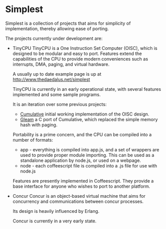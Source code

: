 Simplest
========

Simplest is a collection of projects that aims for simplicity of
implementation, thereby allowing ease of porting.

The projects currently under development are:

* TinyCPU
	TinyCPU is a One Instruction Set Computer (OISC), which is designed to be modular and
	easy to port. Features extend the capabilities of the CPU to provide modern
	conveniences such as interrupts, DMA, paging, and virtual hardware.

	A usually up to date example page is up at http://www.thedaedalus.net/simplest

	TinyCPU is currently in an early operational state, with several features implemented and some sample programs.

	It is an iteration over some previous projects:

	* [Cumulative](https://github.com/andrakis/gleam/blob/master/cumulative/cumulative.html) initial working implementation of the OISC design.
	* [Gleam](https://github.com/andrakis/gleam) a C port of Cumulative, which replaced the simple memory hash with paging.

	Portability is a prime concern, and the CPU can be compiled into a number of
	formats:

	* app - everything is compiled into app.js, and a set of wrappers are used to provide proper module importing. This can be used as a standalone application by node.js, or used on a webpage.
	* node - each coffeescript file is compiled into a .js file for use with node.js

	Features are presently implemented in Coffeescript. They provide a base interface for anyone who wishes to port to another platform.

* Concur
	Concur is an object-based virtual machine that aims for concurrency and communications between concur processes.

	Its design is heavily influenced by Erlang.

	Concur is currently in a very early state.

